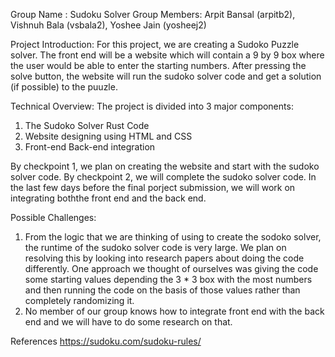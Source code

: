 Group Name : Sudoku Solver
Group Members: Arpit Bansal (arpitb2), Vishnuh Bala (vsbala2), Yoshee Jain (yosheej2)


Project Introduction:
For this project, we are creating a Sudoko Puzzle solver. The front end will be a website which will contain a 9 by 9 box where the user would be able to enter the starting numbers. After pressing the solve button, the website will run the sudoko solver code and get a solution (if possible) to the puuzle. 

Technical Overview:
The project is divided into 3 major components: 
1. The Sudoko Solver Rust Code
2. Website designing using HTML and CSS
3. Front-end Back-end integration

By checkpoint 1, we plan on creating the website and start with the sudoko solver code. By checkpoint 2, we will complete the sudoko solver code. In the last few days before the final porject submission, we will work on integrating boththe front end and the back end. 


Possible Challenges: 
1. From the logic that we are thinking of using to create the sodoko solver, the runtime of the sudoko solver code is very large. We plan on resolving this by looking into research papers about doing the code differently. One approach we thought of ourselves was giving the code some starting values depending the 3 * 3 box with the most numbers and then running the code on the basis of those values rather than completely randomizing it. 
2. No member of our group knows how to integrate front end with the back end and we will have to do some research on that. 


References
https://sudoku.com/sudoku-rules/
